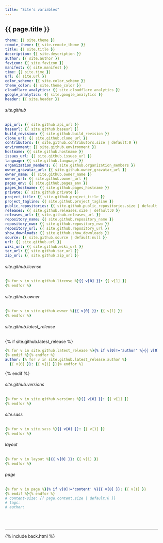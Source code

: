 ```yaml
---
title: "Site's variables"
---
```

<style>.markdown-body .highlight pre{max-height:400px}</style>

## {{ page.title }}

```yml
theme: {{ site.theme }}
remote_theme: {{ site.remote_theme }}
title: {{ site.title }}
description: {{ site.description }}
author: {{ site.author }}
favicon: {{ site.favicon }}
manifest: {{ site.manifest }}
time: {{ site.time }}
url: {{ site.url }}
color_scheme: {{ site.color_scheme }}
theme_color: {{ site.theme_color }}
cloudflare_analytics: {{ site.cloudflare_analytics }}
google_analytics: {{ site.google_analytics }}
header: {{ site.header }}
```

###### site.github

```yml
api_url: {{ site.github.api_url }}
baseurl: {{ site.github.baseurl }}
build_revision: {{ site.github.build_revision }}
clone_url: {{ site.github.clone_url }}
contributors: {{ site.github.contributors.size | default:0 }}
environment: {{ site.github.environment }}
hostname: {{ site.github.hostname }}
issues_url: {{ site.github.issues_url }}
language: {{ site.github.language }}
organization_members: {{ site.github.organization_members }}
owner_gravatar_url: {{ site.github.owner_gravatar_url }}
owner_name: {{ site.github.owner_name }}
owner_url: {{ site.github.owner_url }}
pages_env: {{ site.github.pages_env }}
pages_hostname: {{ site.github.pages_hostname }}
private: {{ site.github.private }}
project_title: {{ site.github.project_title }}
project_tagline: {{ site.github.project_tagline }}
public_repositories: {{ site.github.public_repositories.size | default:0 }}
releases: {{ site.github.releases.size | default:0 }}
releases_url: {{ site.github.releases_url }}
repository_name: {{ site.github.repository_name }}
repository_nwo: {{ site.github.repository_nwo }}
repository_url: {{ site.github.repository_url }}
show_downloads: {{ site.github.show_downloads }}
source: {{ site.github.source | default:null }}
url: {{ site.github.url }}
wiki_url: {{ site.github.wiki_url }}
tar_url: {{ site.github.tar_url }}
zip_url: {{ site.github.zip_url }}
```

###### site.github.license

```yml
{% for v in site.github.license %}{{ v[0] }}: {{ v[1] }}
{% endfor %}
```

###### site.github.owner

```yml
{% for v in site.github.owner %}{{ v[0] }}: {{ v[1] }}
{% endfor %}
```

###### site.github.latest_release

{% if site.github.latest_release %}
```yml
{% for v in site.github.latest_release %}{% if v[0]!='author' %}{{ v[0] }}: {{ v[1] }}
{% endif %}{% endfor %}
author: {% for v in site.github.latest_release.author %}
  {{ v[0] }}: {{ v[1] }}{% endfor %}
```
{% endif %}

###### site.github.versions

```yml
{% for v in site.github.versions %}{{ v[0] }}: {{ v[1] }}
{% endfor %}
```

###### site.sass

```yml
{% for v in site.sass %}{{ v[0] }}: {{ v[1] }}
{% endfor %}
```

###### layout

```yml
{% for v in layout %}{{ v[0] }}: {{ v[1] }}
{% endfor %}
```

###### page

```yml
{% for v in page %}{% if v[0]!='content' %}{{ v[0] }}: {{ v[1] }}
{% endif %}{% endfor %}
# content-size: {{ page.content.size | default:0 }}
# tags:
# author:

```

<div style="margin-top:4rem"></div>

***

{% include back.html %}
